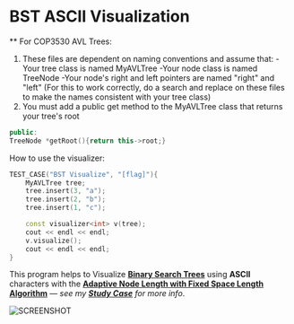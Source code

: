 # BST ASCII Visualization

** For COP3530 AVL Trees:
1. These files are dependent on naming conventions and assume that:
-Your tree class is named MyAVLTree
-Your node class is named TreeNode
-Your node's right and left pointers are named "right" and "left"
(For this to work correctly, do a search and replace on these files to make the names consistent with your tree class)
2. You must add a public get method to the MyAVLTree class that returns your tree's root
```cpp
public:
TreeNode *getRoot(){return this->root;}
```

How to use the visualizer:
```cpp
TEST_CASE("BST Visualize", "[flag]"){
	MyAVLTree tree;
	tree.insert(3, "a");
	tree.insert(2, "b");
	tree.insert(1, "c");

	const visualizer<int> v(tree);
	cout << endl << endl;
	v.visualize();
	cout << endl << endl;
}

```

This program helps to Visualize [**Binary Search Trees**](https://en.wikipedia.org/wiki/Binary_search_tree) using **ASCII** characters with the [**Adaptive Node Length with Fixed Space Length Algorithm**](https://github.com/YoussefRaafatNasry/bst-ascii-visualization/blob/master/STUDY_CASE.md#iii-adaptive-node-length-with-fixed-space-length-algorithm) — _see my [**Study Case**](https://github.com/YoussefRaafatNasry/bst-ascii-visualization/blob/master/STUDY_CASE.md) for more info_.

![SCREENSHOT](https://user-images.githubusercontent.com/41103290/61507272-54fd4480-a9e5-11e9-90dd-3b7a20df2194.png)
